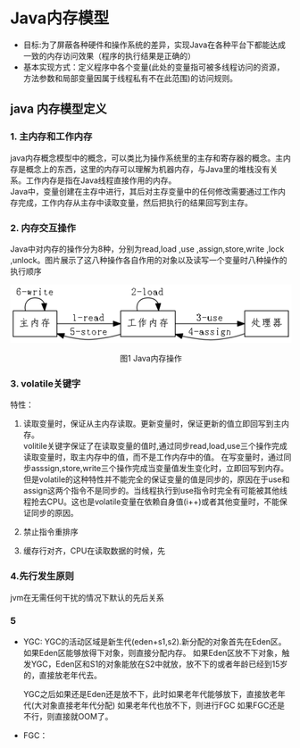 # Java内存模型

- 目标:为了屏蔽各种硬件和操作系统的差异，实现Java在各种平台下都能达成一致的内存访问效果（程序的执行结果是正确的）
- 基本实现方式：定义程序中各个变量(此处的变量指可被多线程访问的资源，方法参数和局部变量因属于线程私有不在此范围)的访问规则。
## java 内存模型定义
### 1. 主内存和工作内存
java内存概念模型中的概念，可以类比为操作系统里的主存和寄存器的概念。主内存是概念上的东西，这里的内存可以理解为机器内存，与Java里的堆栈没有关系。工作内存是指在Java线程直接作用的内存。  
Java中，变量创建在主存中进行，其后对主存变量中的任何修改需要通过工作内存完成，工作内存从主存中读取变量，然后把执行的结果回写到主存。
### 2. 内存交互操作
Java中对内存的操作分为8种，分别为read,load ,use ,assign,store,write ,lock ,unlock。图片展示了这八种操作各自作用的对象以及读写一个变量时八种操作的执行顺序
<center>
<img src="./pic/java内存模型.png">

图1 Java内存操作
</center>

### 3. volatile关键字

特性：  
1. 读取变量时，保证从主内存读取。更新变量时，保证更新的值立即回写到主内存。     
volitile关键字保证了在读取变量的值时,通过同步read,load,use三个操作完成读取变量时，取主内存中的值，而不是工作内存中的值。
在写变量时，通过同步asssign,store,write三个操作完成当变量值发生变化时，立即回写到内存。  
但是volatile的这种特性并不能完全的保证变量的值是同步的，原因在于use和assign这两个指令不是同步的。当线程执行到use指令时完全有可能被其他线程抢去CPU。这也是volatile变量在依赖自身值(i++)或者其他变量时，不能保证同步的原因。   
2. 禁止指令重排序

3. 缓存行对齐，CPU在读取数据的时候，先

### 4.先行发生原则

jvm在无需任何干扰的情况下默认的先后关系



### 5 
- YGC:
   YGC的活动区域是新生代(eden+s1,s2).新分配的对象首先在Eden区。
   如果Eden区能够放得下对象，则直接分配内存。
   如果Eden区放不下对象，触发YGC，Eden区和S1的对象能放在S2中就放，放不下的或者年龄已经到15岁的，直接放老年代去。

   YGC之后如果还是Eden还是放不下，此时如果老年代能够放下，直接放老年代(大对象直接老年代分配)
   如果老年代也放不下，则进行FGC
   如果FGC还是不行，则直接就OOM了。
- FGC：

